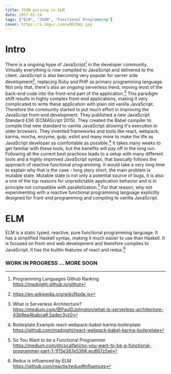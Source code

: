 ```yaml
---
title: JSON parsing in ELM
date: 2017-01-14
tags: ["ELM", "JSON", "Functional Programming"]
cover: https://i.imgur.com/wOEd1Wy.jpg
---
```


# Intro
There is a ongoing hype of JavaScript[^1] in the developer community. Virtually everything is now compiled to JavaScript and delivered to the client. JavaScript is also becoming very popular for server side development[^2], replacing Ruby and PHP as primary programming language. Not only that, there's also an ongoing serverless trend, moving most of the back-end code into the front-end part of the application.[^3] This paradigm shift results in highly complex front-end applications, making it very complicated to write these application with plain old vanilla JavaScript. Therefore the community started to put much effort in improving the JavaScript front-end development. They published a new JavaScript Standard ES6 (ECMAScript 2015). They created the Babel compiler to compile that new standard to vanilla JavaScript allowing it's execution in older browsers. They invented frameworks and tools like react, webpack, karma, mocha, enzyme, gulp, eslint and many more to make the life as JavaScript developer as comfortable as possible.[^5] It takes many weeks to get familiar with these tools, but the benefits will pay off in the long run. Following all the current best practices leads to a setup with many different tools and a highly improved JavaScript syntax, that basically follows the approach of reactive functional programming. It would take a very long time to explain why that is the case - long story short, the main problem is mutable state. Mutable state is not only a potential source of bugs, it is also a one of the top reasons for unpredictable application behavior and is in principle not compatible with parallelization.[^6] For that reason, why not experimenting with a reactive functional programming language explicitly designed for front-end programming and compiling to vanilla JavaScript.

# ELM
ELM is a static typed, reactive, pure functional programming language. It has a simplified Haskell syntax, making it much easier to use than Haskell. It is focused on front-end web development and therefore compiles to JavaScript. It has the builtin features of react and redux.[^7]

### WORK IN PROGRESS ... MORE SOON

<!-- ### WIP
```elm
import Html exposing (..)
import Http
import Json.Decode exposing (..)

type alias ProgrammingLanguage = {
  name : String,
  year : String,
  quarter: String,
  count : String
}

type alias Model =
  {
    languageList : List ProgrammingLanguage
  }

type Msg =
  MorePlease | NewLang (Result Http.Error (List ProgrammingLanguage))

main : Program Never Model Msg
main = Html.program
    {
      init = init
    , view = view
    , update = update
    , subscriptions = subscriptions
    }

emptyList : List ProgrammingLanguage
emptyList = [ { name = "", year = "", quarter = "", count = "" } ]

init : (Model, Cmd Msg)
init = (Model emptyList, getProgrammingLanguages)

update : Msg -> Model -> (Model, Cmd Msg)
update msg model =
  case msg of
    MorePlease ->
      (model, getProgrammingLanguages)
    NewLang (Ok newUrl) ->
      (Model newUrl, Cmd.none)
    NewLang (Err _) ->
      (model, Cmd.none)

toHtmlList : List ProgrammingLanguage -> Html msg
toHtmlList strings =
  ul [] (List.map toLi strings)

toLi : ProgrammingLanguage -> Html msg
toLi lang =
  li [] [ text (
  lang.name ++ " " ++
  lang.year ++ " " ++
  lang.quarter ++ " " ++
  lang.count )]

view : Model -> Html Msg
view model =
  toHtmlList model.languageList

subscriptions : Model -> Sub Msg
subscriptions model =
  Sub.none

getProgrammingLanguages : Cmd Msg
getProgrammingLanguages =
  let url = "http://localhost:23322/test123.json"
  in Http.send NewLang (Http.get url langListDecoder)

langDecoder: Decoder ProgrammingLanguage
langDecoder = map4 ProgrammingLanguage
    (field "name" string)
    (field "year" string)
    (field "quarter" string)
    (field "count" string)

langListDecoder : Decoder (List ProgrammingLanguage)
langListDecoder = Json.Decode.list langDecoder
``` -->

[^1]: Programming Languages Github Ranking https://madnight.github.io/githut
[^2]: https://en.wikipedia.org/wiki/Node.js
[^3]: What is Serverless Architecture? https://medium.com/@PaulDJohnston/what-is-serverless-architecture-43b9ea4babca#.5adec3yz0
[^4]: Destructuring: What, Why and How - Part 1 of ES6 JavaScript Features https://www.youtube.com/watch?v=PB_d3uBkQPs
[^5]: Boilerplate Example react-webpack-babel-karma-boilerplate
https://github.com/madnight/react-webpack-babel-karma-boilerplate
[^6]: So You Want to be a Functional Programmer https://medium.com/@cscalfani/so-you-want-to-be-a-functional-programmer-part-1-1f15e387e536#.wu667z5wl
[^7]: Redux is influenced by ELM https://github.com/reactjs/redux#Influences
